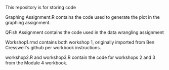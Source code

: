 This repository is for storing code

Graphing Assignment.R contains the code used to generate the plot in the graphing assignment.

QFish Assignment contains the code used in the data wrangling assignment

Workshop1.rmd contains both workshop 1, originally imported from Ben Cresswell's github per workbook instructions.

workshop2.R and workshop3.R contain the code for workshops 2 and 3 from the Module 4 workbook.